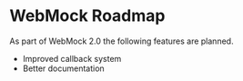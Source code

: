 # WebMock Roadmap

As part of WebMock 2.0 the following features are planned.

- Improved callback system
- Better documentation
